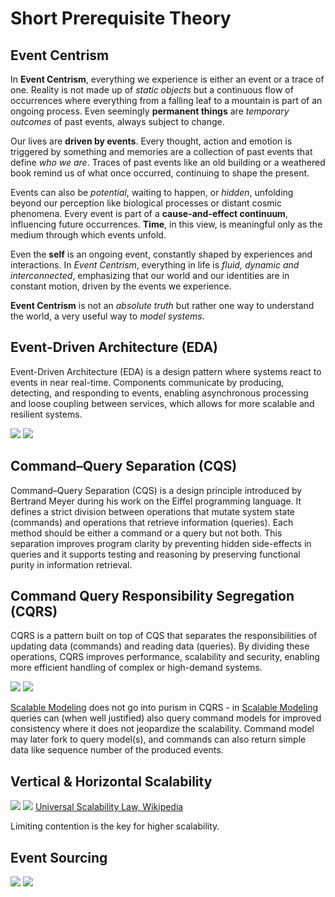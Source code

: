 # Short Prerequisite Theory

## Event Centrism

In **Event Centrism**, everything we experience is either an event or a trace of one. Reality is not made up of *static objects* but a continuous flow of occurrences where everything from a falling leaf to a mountain is part of an ongoing process. Even seemingly **permanent things** are *temporary outcomes* of past events, always subject to change.

Our lives are **driven by events**. Every thought, action and emotion is triggered by something and memories are a collection of past events that define *who we are*. Traces of past events like an old building or a weathered book remind us of what once occurred, continuing to shape the present.

Events can also be *potential*, waiting to happen, or *hidden*, unfolding beyond our perception like biological processes or distant cosmic phenomena. Every event is part of a **cause-and-effect continuum**, influencing future occurrences. **Time**, in this view, is meaningful only as the medium through which events unfold.

Even the **self** is an ongoing event, constantly shaped by experiences and interactions. In *Event Centrism*, everything in life is *fluid, dynamic and interconnected*, emphasizing that our world and our identities are in constant motion, driven by the events we experience.

**Event Centrism** is not an *absolute truth* but rather one way to understand the world, a very useful way to *model systems*.


## Event-Driven Architecture (EDA)

Event-Driven Architecture (EDA) is a design pattern where systems react to events in near real-time. Components
communicate by producing, detecting, and responding to events, enabling asynchronous processing and loose coupling
between services, which allows for more scalable and resilient systems.

![](assets/images/eda.png#only-light)
![](assets/images/eda_dark.png#only-dark)

## Command–Query Separation (CQS)

Command–Query Separation (CQS) is a design principle introduced by Bertrand Meyer during his work on the Eiffel programming language. It defines a strict division between operations that mutate system state (commands) and operations that retrieve information (queries). Each method should be either a command or a query but not both. This separation improves program clarity by preventing hidden side-effects in queries and it supports testing and reasoning by preserving functional purity in information retrieval.

## Command Query Responsibility Segregation (CQRS)

CQRS is a pattern built on top of CQS that separates the responsibilities of updating data (commands) and reading data (queries). By dividing these operations, CQRS improves performance, scalability and security, enabling more efficient handling of complex or high-demand systems.

![](assets/images/cqrs.png#only-light)
![](assets/images/cqrs_dark.png#only-dark)

[Scalable Modeling](https://roikonen.github.io/scalablemodeling/) does not go into purism in CQRS - 
in [Scalable Modeling](https://roikonen.github.io/scalablemodeling/) queries can (when well justified) also query 
command models for improved consistency where it does not jeopardize the scalability. Command model may later fork to 
query model(s), and commands can also return simple data like sequence number of the produced events.

## Vertical & Horizontal Scalability

![](assets/images/vertical_horizontal_scalability.png#only-light)
![](assets/images/vertical_horizontal_scalability_dark.png#only-dark)
[Universal Scalability Law, Wikipedia](https://en.wikipedia.org/wiki/Neil_J._Gunther#Universal_Scalability_Law)

Limiting contention is the key for higher scalability.

## Event Sourcing

![](assets/images/event_sourcing.png#only-light)
![](assets/images/event_sourcing_dark.png#only-dark)